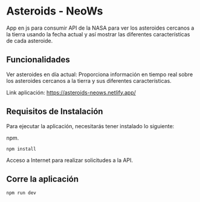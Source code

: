 
# Asteroids - NeoWs

App en js para consumir API de la NASA para ver los asteroides cercanos a la tierra usando la fecha actual y así mostrar las diferentes características de cada asteroide.

## Funcionalidades

Ver asteroides en día actual: Proporciona información en tiempo real sobre los asteroides cercanos a la tierra y sus diferentes características.


Link aplicación: https://asteroids-neows.netlify.app/

## Requisitos de Instalación

Para ejecutar la aplicación, necesitarás tener instalado lo siguiente:

npm.

```
npm install
```

Acceso a Internet para realizar solicitudes a la API.


## Corre la aplicación
```
npm run dev
```
